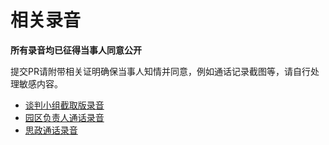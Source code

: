 # 相关录音
**所有录音均已征得当事人同意公开**

提交PR请附带相关证明确保当事人知情并同意，例如通话记录截图等，请自行处理敏感内容。

- [谈判小组截取版录音](https://raw.githubusercontent.com/wanderingd19/WanderingD19/master/audio/2019072602.mp3)
- [园区负责人通话录音](https://raw.githubusercontent.com/wanderingd19/WanderingD19/master/audio/2019072501.mp3)
- [思政通话录音](https://raw.githubusercontent.com/wanderingd19/WanderingD19/master/audio/2019072601.mp3)